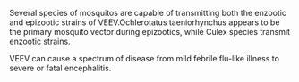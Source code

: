 Several species of mosquitos are capable of transmitting both the enzootic and epizootic strains of VEEV.Ochlerotatus taeniorhynchus appears to be the primary mosquito vector during epizootics, while Culex species transmit enzootic strains.

VEEV can cause a spectrum of disease from mild febrile flu-like illness to severe or fatal encephalitis.